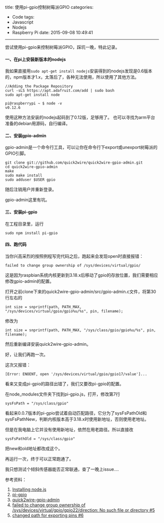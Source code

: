 title: 使用pi-gpio控制树莓派GPIO
categories:
  - Code
tags:
  - Javascript
  - Nodejs
  - Raspberry Pi
date: 2015-09-08 10:49:41
---

尝试使用pi-gpio来控制树莓派GPIO，踩坑一晚，特此记录。

<!-- more -->

#### 一、在pi上安装新版本的nodejs

我如果直接用`sudo apt-get install nodejs`安装得到的nodejs发现是0.6版本的，npm版本才1.x，太落后了，各种无法使用，所以使用了其他方法。

```
//Adding the Package Repository
curl -sLS https://apt.adafruit.com/add | sudo bash
sudo apt-get install node
```

```
pi@raspberrypi ~ $ node -v
v0.12.6
```

使用这种方法安装的nodejs起码到了0.12版，足够用了。
也可以寻找为arm平台准备的debian用源码，自行编译。

#### 二、安装gpio-admin

gpio-admin是一个命令行工具，可以让你在命令行下export或unexport树莓派的GPIO引脚。

```
git clone git://github.com/quick2wire/quick2wire-gpio-admin.git
cd quick2wire-gpio-admin
make
sudo make install
sudo adduser $USER gpio
```
随后注销用户并重新登录。

gpio-admin这里有坑。

#### 三、安装pi-gpio

在工程目录里，运行

```
sudo npm install pi-gpio
```

#### 四、跑代码

当你兴高采烈的按照例程写完代码之后，跑起来会发现open时直接报错：

```
failed to change group ownership of /sys/devices/virtual/gpio/
```

这是因为raspbian系统内核更新到3.18.x后移动了gpio的存放位置，我们需要相应修改gpio-admin的配置。

打开之前clone下来的quick2wire-gpio-admin/src/gpio-admin.c文件，将第30行左右的

```
int size = snprintf(path, PATH_MAX, "/sys/devices/virtual/gpio/gpio%u/%s", pin, filename);
```

修改为

```
int size = snprintf(path, PATH_MAX, "/sys/class/gpio/gpio%u/%s", pin, filename);

```
然后重新编译安装quick2wire-gpio-admin。

好，让我们再跑一次。

这次又报错：

```
[Error: ENOENT, open '/sys/devices/virtual/gpio/gpio17/value']...
```
看来又变成pi-gpio的路径出错了，我们又要改pi-gpio的配置。

在node_modules文件夹下找到pi-gpio.js，打开，修改第7行

```
sysFsPath = "/sys/class/gpio"
```

看起来0.0.7版本的pi-gpio尝试着自动匹配路径，它分为了sysFsPathOld和sysFsPathNew，判断内核版本高于3.18.x时使用新地址，否则使用老地址。

但是在我电脑上它并没有使用新地址，依然在用老路径。所以直接改

```
sysFsPathOld = "/sys/class/gpio"
```

把new和old地址都改成这个。

再运行一次，终于可以正常跑通了。

我只想测试个倾斜传感器能否正常联通，查了一晚上issue....

参考资料：

1. [Installing node.js](https://learn.adafruit.com/node-embedded-development/installing-node-dot-js)
2. [pi-gpio](https://github.com/rakeshpai/pi-gpio)
3. [quick2wire-gpio-admin](https://github.com/quick2wire/quick2wire-gpio-admin)
4. [failed to change group ownership of /sys/devices/virtual/gpio/gpio22/direction: No such file or directory #5](https://github.com/quick2wire/quick2wire-gpio-admin/issues/5)
5. [changed path for exporting pins #6](https://github.com/quick2wire/quick2wire-gpio-admin/pull/6)
